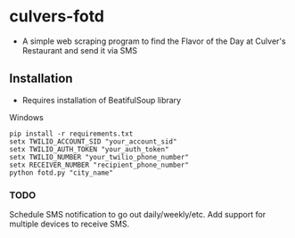 # culvers-fotd
- A simple web scraping program to find the Flavor of the Day at Culver's Restaurant and send it via SMS

## Installation
- Requires installation of BeatifulSoup library

Windows
```shell
pip install -r requirements.txt
setx TWILIO_ACCOUNT_SID "your_account_sid"
setx TWILIO_AUTH_TOKEN "your_auth_token"
setx TWILIO_NUMBER "your_twilio_phone_number"
setx RECEIVER_NUMBER "recipient_phone_number"
python fotd.py "city_name"
```

### TODO
Schedule SMS notification to go out daily/weekly/etc.
Add support for multiple devices to receive SMS.
